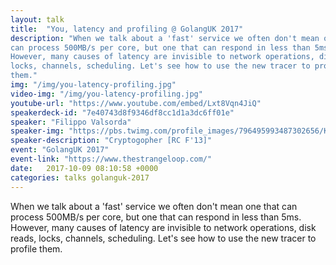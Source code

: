 ```yaml
---
layout: talk
title:  "You, latency and profiling @ GolangUK 2017"
description: "When we talk about a 'fast' service we often don't mean one that
can process 500MB/s per core, but one that can respond in less than 5ms.
However, many causes of latency are invisible to network operations, disk reads,
locks, channels, scheduling. Let's see how to use the new tracer to profile
them."
img: "/img/you-latency-profiling.jpg"
video-img: "/img/you-latency-profiling.jpg"
youtube-url: "https://www.youtube.com/embed/Lxt8Vqn4JiQ"
speakerdeck-id: "7e40743d8f9346df8cc1d1a3dc6ff01e"
speaker: "Filippo Valsorda"
speaker-img: "https://pbs.twimg.com/profile_images/796495993487302656/K6rX3ZSn_400x400.jpg"
speaker-description: "Cryptogopher [RC F'13]"
event: "GolangUK 2017"
event-link: "https://www.thestrangeloop.com/"
date:   2017-10-09 08:10:58 +0000
categories: talks golanguk-2017
---
```

When we talk about a 'fast' service we often don't mean one that can process
500MB/s per core, but one that can respond in less than 5ms. However, many
causes of latency are invisible to network operations, disk reads, locks,
channels, scheduling. Let's see how to use the new tracer to profile them.
